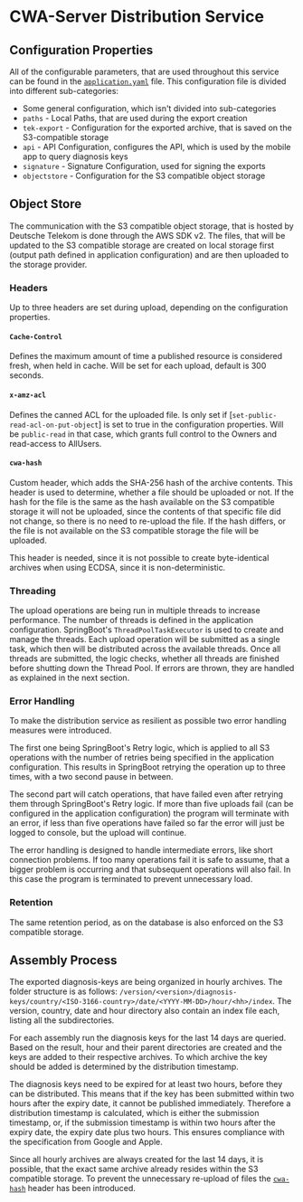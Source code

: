 # CWA-Server Distribution Service

## Configuration Properties

All of the configurable parameters, that are used throughout this service can be found in the [`application.yaml`](/services/distribution/src/main/resources/application.yaml) file.
This configuration file is divided into different sub-categories:

- Some general configuration, which isn't divided into sub-categories
- `paths` - Local Paths, that are used during the export creation
- `tek-export` - Configuration for the exported archive, that is saved on the S3-compatible storage
- `api` - API Configuration, configures the API, which is used by the mobile app to query diagnosis keys
- `signature` - Signature Configuration, used for signing the exports
- `objectstore` - Configuration for the S3 compatible object storage

## Object Store

The communication with the S3 compatible object storage, that is hosted by Deutsche Telekom is done through the AWS SDK
v2. The files, that will be updated to the S3 compatible storage are created on local storage first (output path defined
in application configuration) and are then uploaded to the storage provider.

### Headers

Up to three headers are set during upload, depending on the configuration properties.

#### `Cache-Control`

Defines the maximum amount of time a published resource is considered fresh, when held in cache. Will be set for each
upload, default is 300 seconds.

#### `x-amz-acl`

Defines the canned ACL for the uploaded file. Is only set if [`set-public-read-acl-on-put-object`] is set to true in the
configuration properties. Will be `public-read` in that case, which grants full control to the Owners and read-access to
AllUsers.

#### `cwa-hash`

Custom header, which adds the SHA-256 hash of the archive contents. This header is used to determine, whether a file
should be uploaded or not. If the hash for the file is the same as the hash available on the S3 compatible storage it
will not be uploaded, since the contents of that specific file did not change, so there is no need to re-upload the
file. If the hash differs, or the file is not available on the S3 compatible storage the file will be uploaded.

This header is needed, since it is not possible to create byte-identical archives when using ECDSA, since it is non-deterministic.

### Threading

The upload operations are being run in multiple threads to increase performance. The number of threads is defined in the
application configuration. SpringBoot's `ThreadPoolTaskExecutor` is used to create and manage the threads. Each upload
operation will be submitted as a single task, which then will be distributed across the available threads. Once all
threads are submitted, the logic checks, whether all threads are finished before shutting down the Thread Pool. If
errors are thrown, they are handled as explained in the next section.

### Error Handling

To make the distribution service as resilient as possible two error handling measures were introduced.

The first one being SpringBoot's Retry logic, which is applied to all S3 operations with the number of retries being
specified in the application configuration. This results in SpringBoot retrying the operation up to three times, with a
two second pause in between.

The second part will catch operations, that have failed even after retrying them through SpringBoot's Retry logic. If
more than five uploads fail (can be configured in the application configuration) the program will terminate with an
error, if less than five operations have failed so far the error will just be logged to console, but the upload will
continue.

The error handling is designed to handle intermediate errors, like short connection problems. If too many operations
fail it is safe to assume, that a bigger problem is occurring and that subsequent operations will also fail. In this
case the program is terminated to prevent unnecessary load.

### Retention

The same retention period, as on the database is also enforced on the S3 compatible storage.

## Assembly Process

The exported diagnosis-keys are being organized in hourly archives. The folder structure is as follows:
`/version/<version>/diagnosis-keys/country/<ISO-3166-country>/date/<YYYY-MM-DD>/hour/<hh>/index`. The version, country,
date and hour directory also contain an index file each, listing all the subdirectories.

For each assembly run the diagnosis keys for the last 14 days are queried. Based on the result, hour and their parent
directories are created and the keys are added to their respective archives. To which archive the key should be added is
determined by the distribution timestamp.

The diagnosis keys need to be expired for at least two hours, before they can be distributed. This means that if the key
has been submitted within two hours after the expiry date, it cannot be published immediately. Therefore a distribution
timestamp is calculated, which is either the submission timestamp, or, if the submission timestamp is within two hours
after the expiry date, the expiry date plus two hours. This ensures compliance with the specification from Google and
Apple.

Since all hourly archives are always created for the last 14 days, it is possible, that the exact same archive already
resides within the S3 compatible storage. To prevent the unnecessary re-upload of files the [`cwa-hash`](#cwa-hash)
header has been introduced.

